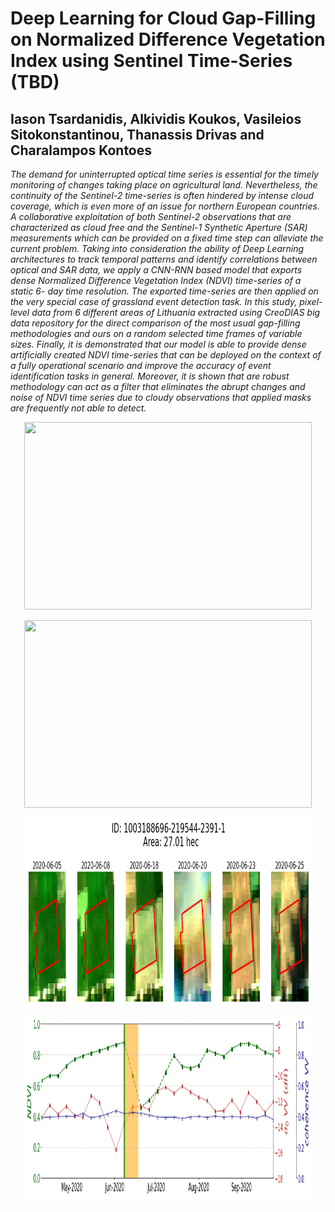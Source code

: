 # Deep Learning for Cloud Gap-Filling on Normalized Difference Vegetation Index using Sentinel Time-Series **(TBD)**

## Iason Tsardanidis, Alkividis Koukos, Vasileios Sitokonstantinou, Thanassis Drivas and Charalampos Kontoes

*The demand for uninterrupted optical time series is essential for the timely monitoring of changes taking place on agricultural land. Nevertheless, the continuity of the Sentinel-2 time-series is often hindered by intense cloud coverage, which is even more of an issue for northern European countries. A collaborative exploitation of both Sentinel-2 observations that are characterized as cloud free and the Sentinel-1 Synthetic Aperture (SAR) measurements which can be provided on a fixed time step can alleviate the current problem. Taking into consideration the ability of Deep Learning architectures to track temporal patterns and identify correlations between optical and SAR data, we apply a CNN-RNN based model that exports dense Normalized Difference Vegetation Index (NDVI) time-series of a static 6- day time resolution. The exported time-series are then applied on the very special case of grassland event detection task. In this study, pixel-level data from 6 different areas of Lithuania extracted using CreoDIAS big data repository for the direct comparison of the most usual gap-filling methodologies and ours on a random selected time frames of variable sizes. Finally, it is demonstrated that our model is able to provide dense artificially created NDVI time-series that can be deployed on the context of a fully operational scenario and improve the accuracy of event identification tasks in general. Moreover, it is shown that are robust methodology can act as a filter that eliminates the abrupt changes and noise of NDVI time series due to cloudy observations that applied masks are frequently not able to detect.*


<p align="center">
  <img width="460" height="300" src="img/model_architecure.png">
</p>

<p align="center">
  <img width="460" height="300" src="img/s1_s2_fusion_representation.gif">
</p>

<p align="center">
  <img width="460" height="300" src="img/img_1.png">
</p>

<p align="center">
  <img width="460" height="300" src="img/img_2.png">
</p>



